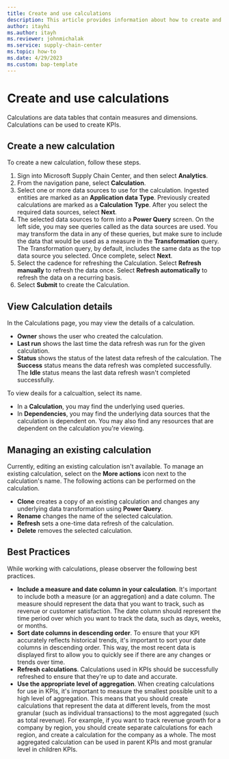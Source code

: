 ```yaml
---
title: Create and use calculations
description: This article provides information about how to create and use calculations in Microsoft Supply Chain Center.
author: itayhi
ms.author: itayh
ms.reviewer: johnmichalak
ms.service: supply-chain-center
ms.topic: how-to
ms.date: 4/29/2023
ms.custom: bap-template
---
```


# Create and use calculations

Calculations are data tables that contain measures and dimensions. Calculations can be used to create KPIs.

## Create a new calculation

To create a new calculation, follow these steps.

1. Sign into Microsoft Supply Chain Center, and then select **Analytics**.
1. From the navigation pane, select **Calculation**.
1.	Select one or more data sources to use for the calculation. Ingested entities are marked as an **Application data** **Type**. Previously created calculations are marked as a **Calculation** **Type**. After you select the required data sources, select **Next**.
1.	The selected data sources to form into a **Power Query** screen. On the left side, you may see queries called as the data sources are used. You may transform the data in any of these queries, but make sure to include the data that would be used as a measure in the **Transformation** query. The Transformation query, by default, includes the same data as the top data source you selected. Once complete, select **Next**.
1.	Select the cadence for refreshing the Calculation. Select **Refresh manually** to refresh the data once. Select **Refresh automatically** to refresh the data on a recurring basis. 
1. Select **Submit** to create the Calculation.
 
## View Calculation details 

In the Calculations page, you may view the details of a calculation.
 
-	**Owner** shows the user who created the calculation. 
-	**Last run** shows the last time the data refresh was run for the given calculation. 
- **Status** shows the status of the latest data refresh of the calculation. The **Success** status means the data refresh was completed successfully. The **Idle** status means the last data refresh wasn't completed successfully.  

To view deails for a calcualtion, select its name.

-	In a **Calculation**, you may find the underlying used queries.
-	In **Dependencies**, you may find the underlying data sources that the calculation is dependent on. You may also find any resources that are dependent on the calculation you're viewing. 

## Managing an existing calculation

Currently, editing an existing calculation isn't available. To manage an existing calculation, select on the **More actions** icon next to the calculation's name. The following actions can be performed on the calculation.
 
-	**Clone** creates a copy of an existing calculation and changes any underlying data transformation using **Power Query**. 
-	**Rename** changes the name of the selected calculation.
-	**Refresh** sets a one-time data refresh of the calculation.
-	**Delete** removes the selected calculation. 

## Best Practices

While working with calculations, please observer the following best practices.

-	**Include a measure and date column in your calculation**. It's important to include both a measure (or an aggregation) and a date column. The measure should represent the data that you want to track, such as revenue or customer satisfaction. The date column should represent the time period over which you want to track the data, such as days, weeks, or months. 
-	**Sort date columns in descending order**. To ensure that your KPI accurately reflects historical trends, it's important to sort your date columns in descending order. This way, the most recent data is displayed first to allow you to quickly see if there are any changes or trends over time. 
-	**Refresh calculations**. Calculations used in KPIs should be successfully refreshed to ensure that they're up to date and accurate.  
-	**Use the appropriate level of aggregation**. When creating calculations for use in KPIs, it's important to measure the smallest possible unit to a high level of aggregation. This means that you should create calculations that represent the data at different levels, from the most granular (such as individual transactions) to the most aggregated (such as total revenue). For example, if you want to track revenue growth for a company by region, you should create separate calculations for each region, and create a calculation for the company as a whole. The most aggregated calculation can be used in parent KPIs and most granular level in children KPIs. 



